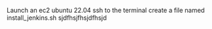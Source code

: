 Launch an ec2 ubuntu 22.04
ssh to the terminal
create a file named install_jenkins.sh
sjdfhsjfhsjdfhsjd
